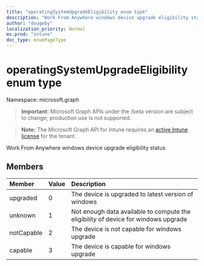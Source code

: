 ```yaml
---
title: "operatingSystemUpgradeEligibility enum type"
description: "Work From Anywhere windows device upgrade eligibility status"
author: "dougeby"
localization_priority: Normal
ms.prod: "intune"
doc_type: enumPageType
---
```


# operatingSystemUpgradeEligibility enum type

Namespace: microsoft.graph

> **Important:** Microsoft Graph APIs under the /beta version are subject to change; production use is not supported.

> **Note:** The Microsoft Graph API for Intune requires an [active Intune license](https://go.microsoft.com/fwlink/?linkid=839381) for the tenant.

Work From Anywhere windows device upgrade eligibility status

## Members
|Member|Value|Description|
|:---|:---|:---|
|upgraded|0|The device is upgraded to latest version of windows|
|unknown|1|Not enough data available to compute the eligibility of device for windows upgrade|
|notCapable|2|The device is not capable for windows upgrade|
|capable|3|The device is capable for windows upgrade|



